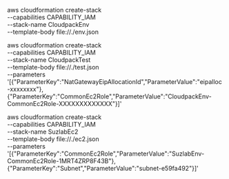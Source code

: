 aws cloudformation create-stack \
--capabilities CAPABILITY_IAM \
--stack-name CloudpackEnv \
--template-body file://./env.json

aws cloudformation create-stack \
--capabilities CAPABILITY_IAM \
--stack-name CloudpackTest \
--template-body file://./test.json \
--parameters '[{"ParameterKey":"NatGatewayEipAllocationId","ParameterValue":"eipalloc-xxxxxxxx"},{"ParameterKey":"CommonEc2Role","ParameterValue":"CloudpackEnv-CommonEc2Role-XXXXXXXXXXXXX"}]'

aws cloudformation create-stack \
--capabilities CAPABILITY_IAM \
--stack-name SuzlabEc2 \
--template-body file://./ec2.json \
--parameters '[{"ParameterKey":"CommonEc2Role","ParameterValue":"SuzlabEnv-CommonEc2Role-1MRT4ZRP8F43B"},{"ParameterKey":"Subnet","ParameterValue":"subnet-e59fa492"}]'
